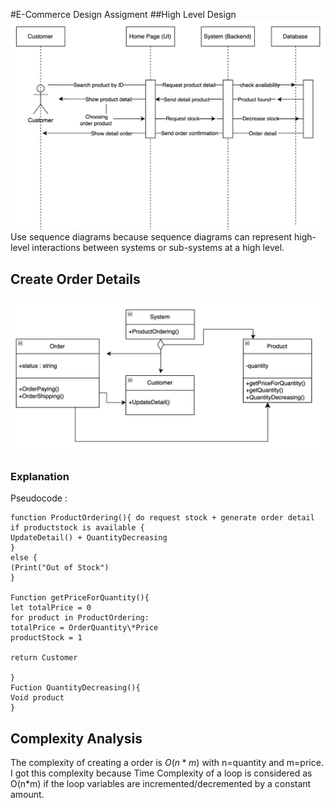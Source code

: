 #E-Commerce Design Assigment
##High Level Design
![hld](photo/highleveldesign.png)
Use sequence diagrams because sequence diagrams can represent high-level interactions between systems or sub-systems at a high level.

## Create Order Details

![Order Detail](photo/classdiagram.png)

### Explanation

Pseudocode :

```
function ProductOrdering(){ do request stock + generate order detail
if productstock is available {
UpdateDetail() + QuantityDecreasing
}
else {
(Print("Out of Stock")
}

Function getPriceForQuantity(){
let totalPrice = 0
for product in ProductOrdering:
totalPrice = OrderQuantity\*Price
productStock = 1

return Customer

}
Fuction QuantityDecreasing(){
Void product
}
```

## Complexity Analysis

The complexity of creating a order is $O(n*m)$ with n=quantity and m=price. I got this complexity because Time Complexity of a loop is considered as  O(n*m) if the loop variables are incremented/decremented by a constant amount.
